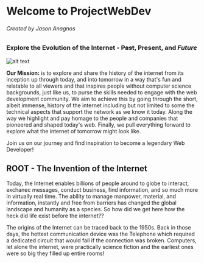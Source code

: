 # Welcome to **ProjectWebDev**
###### Created by Jason Anagnos
### Explore the Evolution of the Internet - ~~Past~~, **Present**, and **_Future_** 
![alt text](https://images.unsplash.com/photo-1451187580459-43490279c0fa?ixid=MnwxMjA3fDB8MHxzZWFyY2h8NHx8aW50ZXJuZXR8ZW58MHx8MHx8&ixlib=rb-1.2.1&auto=format&fit=crop&w=500&q=60 "nasa")  

**Our Mission:** is to explore and share the history of the internet from its inception up through today, and into tomorrow in a way that's fun and relatable to all viewers and that  inspires people without computer science backgrounds, just like us, to purse the skills needed to engage with the web development community. We aim to achieve this by going through the short, albeit immense, history of the internet including but not limited to some the technical aspects that support the network as we know it today. Along the way we highlight and pay homage to the people and companies that pioneered and shaped today's web. Finally, we pull everything forward to explore what the internet of tomorrow might look like.  

Join us on our journey and find inspiration to become a legendary Web Developer!

## ROOT - The Invention of the Internet

Today, the Internet enables billions of people around to globe to interact, exchanec messages, conduct business, find information, and so much more in virtually real time.
The ability to manage manpower, material, and information, instantly and free from barriers has changed the global landscape and humanity as a species. So how did we get here how the heck did life exist before the internet??

The origins of the Internet can be traced back to the 1950s. Back in those days, the hottest communication device was the Telephone which required a dedicated circuit that would fail if the connection was broken. Computers, let alone the internet, were practically science fiction and the earliest ones were so big they filled up entire rooms!
